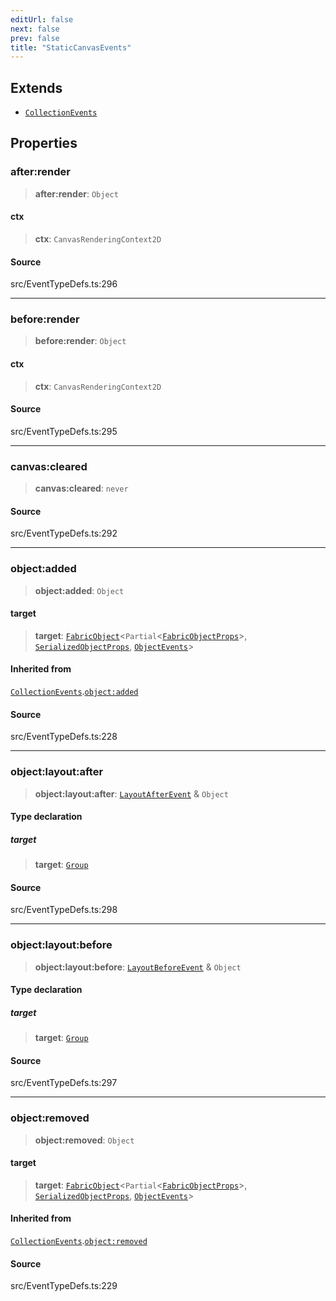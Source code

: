 ```yaml
---
editUrl: false
next: false
prev: false
title: "StaticCanvasEvents"
---
```


## Extends

- [`CollectionEvents`](CollectionEvents.md)

## Properties

### after:render

> **after:render**: `Object`

#### ctx

> **ctx**: `CanvasRenderingContext2D`

#### Source

src/EventTypeDefs.ts:296

***

### before:render

> **before:render**: `Object`

#### ctx

> **ctx**: `CanvasRenderingContext2D`

#### Source

src/EventTypeDefs.ts:295

***

### canvas:cleared

> **canvas:cleared**: `never`

#### Source

src/EventTypeDefs.ts:292

***

### object:added

> **object:added**: `Object`

#### target

> **target**: [`FabricObject`](../classes/FabricObject.md)\<`Partial`\<[`FabricObjectProps`](FabricObjectProps.md)\>, [`SerializedObjectProps`](SerializedObjectProps.md), [`ObjectEvents`](ObjectEvents.md)\>

#### Inherited from

[`CollectionEvents`](CollectionEvents.md).[`object:added`](CollectionEvents.md#object:added)

#### Source

src/EventTypeDefs.ts:228

***

### object:layout:after

> **object:layout:after**: [`LayoutAfterEvent`](../type-aliases/LayoutAfterEvent.md) & `Object`

#### Type declaration

##### target

> **target**: [`Group`](../classes/Group.md)

#### Source

src/EventTypeDefs.ts:298

***

### object:layout:before

> **object:layout:before**: [`LayoutBeforeEvent`](../type-aliases/LayoutBeforeEvent.md) & `Object`

#### Type declaration

##### target

> **target**: [`Group`](../classes/Group.md)

#### Source

src/EventTypeDefs.ts:297

***

### object:removed

> **object:removed**: `Object`

#### target

> **target**: [`FabricObject`](../classes/FabricObject.md)\<`Partial`\<[`FabricObjectProps`](FabricObjectProps.md)\>, [`SerializedObjectProps`](SerializedObjectProps.md), [`ObjectEvents`](ObjectEvents.md)\>

#### Inherited from

[`CollectionEvents`](CollectionEvents.md).[`object:removed`](CollectionEvents.md#object:removed)

#### Source

src/EventTypeDefs.ts:229
